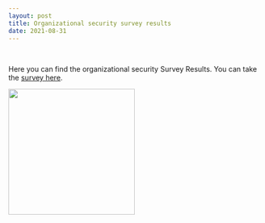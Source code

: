 ```yaml
---
layout: post
title: Organizational security survey results
date: 2021-08-31
---
```


<body class="mceContentBody aui-theme-default wiki-content fullsize">
<p> </p> <p>Here you can find the organizational security Survey Results. You can take the <a href="https://goo.gl/forms/YsKI2l6scmaMbk4v1">survey here</a>.</p><p><img class="editor-inline-macro" data-macro-id="acd133e7-92ca-4544-8504-c5f6c9eeeb3e" data-macro-name="view-file" data-macro-parameters="height=250|name=organizational security survey results - PDF.pdf" data-macro-schema-version="1" height="250" src="/rest/documentConversion/latest/conversion/thumbnail/2260994/1?attachmentId=2260994&amp;version=1&amp;mimeType=application%2Fpdf&amp;height=250&amp;thumbnailStatus=200"/></p><p><br/></p>
<p> </p>
</body>